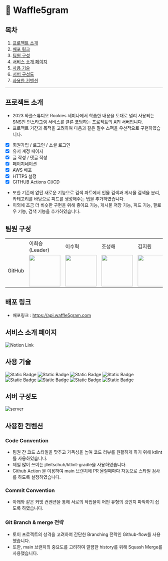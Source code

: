 
# 🧇 Waffle5gram
## 목차
1. [프로젝트 소개](#프로젝트-소개)
2. [배포 링크](#배포-링크)
3. [팀원 구성](#팀원-구성)
4. [서비스 소개 페이지](#서비스-소개-페이지)
5. [사용 기술](#사용-기술)
6. [서버 구성도](#서버-구성도)
7. [사용한 컨벤션](#사용한-컨벤션)
---
## 프로젝트 소개
- 2023 와플스튜디오 Rookies 세미나에서 학습한 내용을 토대로 널리 사용되는 SNS인 인스타그램 서비스를 클론 코딩하는 프로젝트의 API 서버입니다.
- 프로젝트 기간과 목적을 고려하여 다음과 같은 필수 스펙을 우선적으로 구현하였습니다.
- [X] 회원가입 / 로그인 / 소셜 로그인
- [x] 유저 계정 페이지
- [x] 글 작성 / 댓글 작성
- [x] 페이지네이션
- [x] AWS 배포
- [x] HTTPS 설정
- [x] GITHUB Actions CI/CD
- 또한 기존에 없던 새로운 기능으로 검색 파트에서 인물 검색과 게시물 검색을 분리, 카테고리를 바탕으로 피드를 생성해주는 탭을 추가하였습니다.
- 이외에 조금 더 비슷한 구현을 위해 좋아요 기능, 게시물 저장 기능, 피드 기능, 팔로우 기능, 검색 기능을 추가하였습니다.
## 팀원 구성
<table>  <tr>  <td></td> <td>이희승(Leader)</td> <td>이수혁</td> <td>조성해</td> <td>김지원</td> </tr> <tr> <td>GitHub</td> <td><a href="https://github.com/rayark1"><img src="https://avatars.githubusercontent.com/u/102405643?v=4" width="100"></a></td> <td><a href="https://github.com/isuh88"><img src="https://avatars.githubusercontent.com/u/105275625?v=4" width="100"></a></td> <td><a href="https://github.com/SeonghaeJo"><img src="https://avatars.githubusercontent.com/u/87258768?v=4" width="100"></a></td> <td><a href="https://github.com/jj1kim"><img src="https://avatars.githubusercontent.com/u/134778013?v=4" width="100"></a></td> </tr> </table>

## 배포 링크
- 배포링크 : https://api.waffle5gram.com
## 서비스 소개 페이지
![Notion Link](https://ancient-vinyl-ddb.notion.site/a2b526a9c9a84c8da75b6d403cbbb410?pvs=4)
## 사용 기술
![Static Badge](https://img.shields.io/badge/Kotlin-%237F52FF.svg?style=for-the-badge&logo=Kotlin&logoColor=white) ![Static Badge](https://img.shields.io/badge/spring-%236DB33F.svg?style=for-the-badge&logo=spring&logoColor=white&labelColor=%236DB33F) ![Static Badge](https://img.shields.io/badge/springboot-%236DB33F.svg?style=for-the-badge&logo=springboot&logoColor=white&labelColor=%236DB33F) ![Static Badge](https://img.shields.io/badge/spring%20security-%236DB33F.svg?style=for-the-badge&logo=springsecurity&logoColor=white&labelColor=%236DB33F)
![Static Badge](https://img.shields.io/badge/nginx-%23009639.svg?style=for-the-badge&logo=nginx&logoColor=white&labelColor=%23009639) ![Static Badge](https://img.shields.io/badge/mysql-%234479A1.svg?style=for-the-badge&logo=mysql&logoColor=white&labelColor=%234479A1)  ![Static Badge](https://img.shields.io/badge/amazon%20ec2-%23FF9900.svg?style=for-the-badge&logo=amazonec2&logoColor=white&labelColor=%23FF9900) ![Static Badge](https://img.shields.io/badge/docker-%232496ED.svg?style=for-the-badge&logo=docker&logoColor=white&labelColor=%232496ED)

## 서버 구성도
![server](https://user-images.githubusercontent.com/72662822/216547325-5e281374-e3f4-405d-aa8c-4ac6b1c018c4.png)

## 사용한 컨벤션

### Code Convention
- 팀원 간 코드 스타일을 맞추고 가독성을 높여 코드 리뷰를 원활하게 하기 위해 ktlint를 사용하였습니다.
- 제일 많이 쓰이는 jlleitschuh/ktlint-gradle을 사용하였습니다.
- Github Action 을 이용하여 main 브랜치에 PR 올릴때마다 자동으로 스타일 검사를 하도록 설정하였습니다.
### Commit Convention
- 아래와 같은 커밋 컨벤션을 통해 서로의 작업물이 어떤 유형의 것인지 파악하기 쉽도록 하였습니다.

### Git Branch & merge 전략
- 토이 프로젝트의 성격을 고려하여 간단한 Branching 전략인 Github-flow를 사용했습니다.
- 또한, main 브랜치의 중요도를 고려하여 깔끔한 history를 위해 Squash Merge를 사용했습니다.
